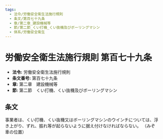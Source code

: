 ```yaml
---
tags:
  - 法令/労働安全衛生法施行規則
  - 条文/第百七十九条
  - 章/第二章_建設機械等
  - 節/第二節_くい打機_くい抜機及びボーリングマシン
  - 体系/労働安全衛生
---
```

# 労働安全衛生法施行規則 第百七十九条

- **法令:** 労働安全衛生法施行規則
- **条文番号:** 第百七十九条
- **章:** 第二章　建設機械等
- **節:** 第二節　くい打機、くい抜機及びボーリングマシン

## 条文
事業者は、くい打機、くい抜機又はボーリングマシンのウインチについては、浮き上がり、ずれ、振れ等が起らないように据え付けなければならない。
（みぞ車の位置）


